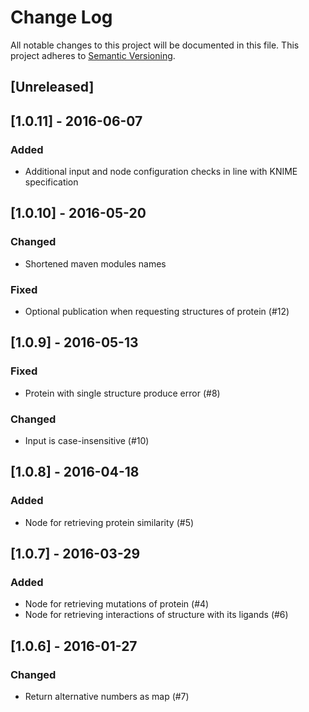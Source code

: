 # Change Log
All notable changes to this project will be documented in this file.
This project adheres to [Semantic Versioning](http://semver.org/).

## [Unreleased]

## [1.0.11] - 2016-06-07

### Added

* Additional input and node configuration checks in line with KNIME specification


## [1.0.10] - 2016-05-20

### Changed

* Shortened maven modules names

### Fixed

* Optional publication when requesting structures of protein (#12)

## [1.0.9] - 2016-05-13

### Fixed

* Protein with single structure produce error (#8)

### Changed

* Input is case-insensitive (#10)

## [1.0.8] - 2016-04-18

### Added

* Node for retrieving protein similarity (#5)

## [1.0.7] - 2016-03-29

### Added

* Node for retrieving mutations of protein (#4)
* Node for retrieving interactions of structure with its ligands (#6)

## [1.0.6] - 2016-01-27

### Changed

* Return alternative numbers as map (#7)
